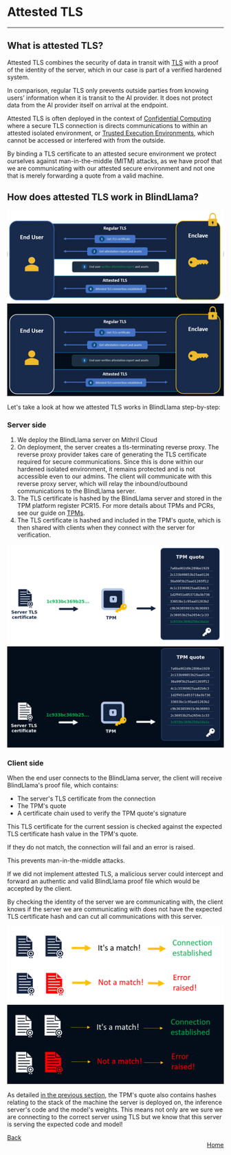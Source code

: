 # Attested TLS
________________________________________________________

## What is attested TLS?

Attested TLS combines the security of data in transit with [TLS](https://hpbn.co/transport-layer-security-tls/) with a proof of the identity of the server, which in our case is part of a verified hardened system.	

In comparison, regular TLS only prevents outside parties from knowing users’ information when it is transit to the AI provider. It does not protect data from the AI provider itself on arrival at the endpoint.

Attested TLS is often deployed in the context of [Confidential Computing](https://www.fortanix.com/platform/confidential-computing-manager/what-is-confidential-computing) where a secure TLS connection is directs communications to within an attested isolated environment, or [Trusted Execution Environments](https://www.techtarget.com/searchitoperations/definition/trusted-execution-environment-TEE), which cannot be accessed or interfered with from the outside.

By binding a TLS certificate to an attested secure environment we protect ourselves against man-in-the-middle (MITM) attacks, as we have proof that we are communicating with our attested secure environment and not one that is merely forwarding a quote from a valid machine.

## How does attested TLS work in BlindLlama?

![aTLS-light-mode](../../assets/aTLS-light.png#only-light)
![aTLS-dark-mode](../../assets/aTLS-dark.png#only-dark)

Let's take a look at how we attested TLS works in BlindLlama step-by-step:

### Server side

1. We deploy the BlindLlama server on Mithril Cloud
2. On deployment, the server creates a tls-terminating reverse proxy. The reverse proxy provider takes care of generating the TLS certificate required for secure communications. Since this is done within our hardened isolated environment, it remains protected and is not accessible even to our admins. The client will communicate with this reverse proxy server, which will relay the inbound/outbound communications to the BlindLlama server.
3. The TLS certificate is hashed by the BlindLlama server and stored in the TPM platform register PCR15. For more details about TPMs and PCRs, see our guide on [TPMs](./TPMs.md).
4. The TLS certificate is hashed and included in the TPM's quote, which is then shared with clients when they connect with the server for verification.

![tls-hash-light](../../assets/TLS-hash-light.png#only-light)
![tls-hash-dark](../../assets/TLS-hash-dark.png#only-dark)


### Client side

When the end user connects to the BlindLlama server, the client will receive BlindLlama's proof file, which contains:

  + The server's TLS certificate from the connection
  + The TPM's quote
  + A certificate chain used to verify the TPM quote's signature

This TLS certificate for the current session is checked against the expected TLS certificate hash value in the TPM's quote.

If they do not match, the connection will fail and an error is raised.

This prevents man-in-the-middle attacks. 

If we did not implement attested TLS, a malicious server could intercept and forward an authentic and valid BlindLlama proof file which would be accepted by the client.

By checking the identity of the server we are communicating with, the client knows if the server we are communicating with does not have the expected TLS certificate hash and can cut all communications with this server.

![matching-light](../../assets/matching-light.png#only-light)
![matching-dark](../../assets/matching-dark.png#only-dark)

As detailed [in the previous section](./TPMs.md), the TPM's quote also contains hashes relating to the stack of the machine the server is deployed on, the inference server's code and the model's weights. This means not only are we sure we are connecting to the correct server using TLS but we know that this server is serving the expected code and model!

<div style="text-align: left;">
  <a href="../TPMs" class="btn">Back</a>
</div>

<div style="text-align: right;">
  <a href="https://blindllama.mithrilsecurity.io/en/latest/" class="btn">Home</a>
</div>